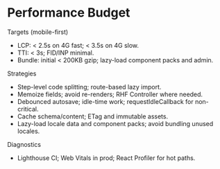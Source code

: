 # Performance Budget

Targets (mobile-first)

- LCP: < 2.5s on 4G fast; < 3.5s on 4G slow.
- TTI: < 3s; FID/INP minimal.
- Bundle: initial < 200KB gzip; lazy-load component packs and admin.

Strategies

- Step-level code splitting; route-based lazy import.
- Memoize fields; avoid re-renders; RHF Controller where needed.
- Debounced autosave; idle-time work; requestIdleCallback for non-critical.
- Cache schema/content; ETag and immutable assets.
- Lazy-load locale data and component packs; avoid bundling unused locales.

Diagnostics

- Lighthouse CI; Web Vitals in prod; React Profiler for hot paths.
